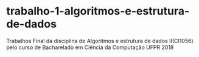 # trabalho-1-algoritmos-e-estrutura-de-dados
Trabalhos Final da disciplina de Algoritmos e estrutura de dados II(CI1056) pelo curso de Bacharelado em Ciência da Computação UFPR 2018

